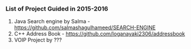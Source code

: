 ### List of Project Guided in 2015-2016

1. Java Search engine by Salma - https://github.com/salmashagulhameed/SEARCH-ENGINE
2. C++ Address Book - https://github.com/loganayaki2306/addressbook
2. VOIP Project by ???


